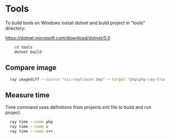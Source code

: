 # Tools

To build tools on Windows install dotnet and build project in "tools" directory:

https://dotnet.microsoft.com/download/dotnet/5.0

```cmd
    cd tools 
    dotnet build
```

## Compare image

```cmd
  ray imagediff --source "c\c-raytracer.bmp" --target "php\php-ray-tracer.bmp"
```

## Measure time 

Time command uses definitions from projects.xml file to build and run project. 

```cmd
  ray time --name php
  ray time --name c
  ray time --name c++
```

